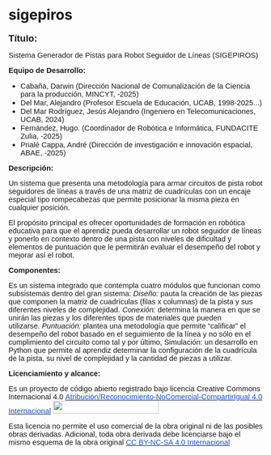 # sigepiros
<p><strong><span style="background-color:#ffffff;font-size:14pt;font-family:Arial,sans-serif;">T&iacute;tulo:</span></strong></p>
<p><span style="background-color:#ffffff;font-size:11pt;font-family:Arial,sans-serif;">Sistema Generador de Pistas para Robot Seguidor de L&iacute;neas (SIGEPIROS)</span></p>
<p><strong><span style="font-size:11pt;font-family:Arial,sans-serif;">Equipo de Desarrollo:</span></strong></p>
<ul>
    <li><span style="font-size:11pt;font-family:Arial,sans-serif;">Caba&ntilde;a, Darwin (Direcci&oacute;n Nacional de Comunalizaci&oacute;n de la Ciencia para la producci&oacute;n, MINCYT, -2025)</span></li>
    <li><span style="font-size:11pt;font-family:Arial,sans-serif;">Del Mar, Alejandro (Profesor Escuela de Educaci&oacute;n, UCAB, 1998-2025...)</span></li>
    <li><span style="font-size:11pt;font-family:Arial,sans-serif;">Del Mar Rodr&iacute;guez, Jes&uacute;s Alejandro (Ingeniero en Telecomunicaciones, UCAB, 2024)</span></li>
    <li><span style="font-size:11pt;font-family:Arial,sans-serif;">Fern&aacute;ndez, Hugo. (Coordinador de Rob&oacute;tica e Inform&aacute;tica, FUNDACITE Zulia, -2025)</span></li>
    <li><span style="font-size:11pt;font-family:Arial,sans-serif;">Prial&eacute; Cappa, Andr&eacute; (Direcci&oacute;n de investigaci&oacute;n e innovaci&oacute;n espacial, ABAE, -2025)</span></li>
</ul>
<p><strong><span style="font-size:11pt;font-family:Arial,sans-serif;">Descripci&oacute;n:</span></strong></p>
<p><span style="font-size:11pt;font-family:Arial,sans-serif;">Un sistema que presenta una metodolog&iacute;a para armar circuitos de pista robot seguidores de l&iacute;neas a trav&eacute;s de una matriz de cuadr&iacute;culas con un encaje especial tipo rompecabezas que permite posicionar la misma pieza en cualquier posici&oacute;n.</span></p>
<p><span style="font-size:11pt;font-family:Arial,sans-serif;">El prop&oacute;sito principal es ofrecer oportunidades de formaci&oacute;n en rob&oacute;tica educativa para que el aprendiz pueda desarrollar un robot seguidor de l&iacute;neas y ponerlo en contexto dentro de una pista con niveles de dificultad y elementos de puntuaci&oacute;n que le permitir&aacute;n evaluar el desempe&ntilde;o del robot y mejorar as&iacute; el robot.</span></p>
<p><strong><span style="font-size:11pt;font-family:Arial,sans-serif;">Componentes:</span></strong></p>
<p><span style="font-size:11pt;font-family:Arial,sans-serif;">Es un sistema integrado que contempla cuatro m&oacute;dulos que funcionan como subsistemas dentro del gran sistema:&nbsp;</span><em><span style="font-size:11pt;font-family:Arial,sans-serif;">Dise&ntilde;o:</span></em><span style="font-size:11pt;font-family:Arial,sans-serif;">&nbsp;pauta la creaci&oacute;n de las piezas que componen la matriz de cuadr&iacute;culas (filas x columnas) de la pista y sus diferentes niveles de complejidad.&nbsp;</span><em><span style="font-size:11pt;font-family:Arial,sans-serif;">Conexi&oacute;n:</span></em><span style="font-size:11pt;font-family:Arial,sans-serif;">&nbsp;determina la manera en que se unir&aacute;n las piezas y los diferentes tipos de materiales que pueden utilizarse.&nbsp;</span><em><span style="font-size:11pt;font-family:Arial,sans-serif;">Puntuaci&oacute;n:</span></em><span style="font-size:11pt;font-family:Arial,sans-serif;">&nbsp;plantea una metodolog&iacute;a que permite &ldquo;calificar&rdquo; el desempe&ntilde;o del robot basado en el seguimiento de la l&iacute;nea y no s&oacute;lo en el cumplimiento del circuito como tal y por &uacute;ltimo, Simulaci&oacute;n: un desarrollo en Python que permite al aprendiz determinar la configuraci&oacute;n de la cuadr&iacute;cula de la pista, su nivel de complejidad y la cantidad de piezas a utilizar.</span></p>
<p><strong><span style="font-size:11pt;font-family:Arial,sans-serif;">Licenciamiento y alcance:</span></strong></p>
<p><span style="font-size:11pt;font-family:Arial,sans-serif;">Es un proyecto de c&oacute;digo abierto registrado bajo licencia Creative Commons Internacional 4.0&nbsp;</span><a href="https://creativecommons.org/licenses/by-nc-sa/4.0/"><u><span style="color:#1155cc;font-size:11pt;font-family:Arial,sans-serif;">Atribuci&oacute;n/Reconocimiento-NoComercial-CompartirIgual 4.0 Internacional</span></u></a><span style="font-size:11pt;font-family:Arial,sans-serif;">&nbsp;</span><span style="border:none;"><img src="https://lh7-rt.googleusercontent.com/docsz/AD_4nXf_4M2q_s9u47z9-EfZpbR4oDI5dHSPc4U2ksr0tKbEeM49-2ORD-WcGojh-NSrVvNqbHKwDhIsBhSzIM5FpIPD7A-xgFrw2pwXZ_y_xZlXczJCwRXs57myO7KKTjW2-CYtjtVV?key=wfIYDse3HDYUCiFSmAXxQTvT" width="209" height="25"></span></p>
<p><span style="font-size:11pt;font-family:Arial,sans-serif;">Esta licencia no permite el uso comercial de la obra original ni de las posibles obras derivadas. Adicional, toda obra derivada debe licenciarse bajo el mismo esquema de la obra original&nbsp;</span><a href="https://creativecommons.org/licenses/by-nc-sa/4.0/"><u><span style="color:#1155cc;font-size:11pt;font-family:Arial,sans-serif;">CC BY-NC-SA 4.0 Internacional</span></u></a></p>
<p><br></p>
